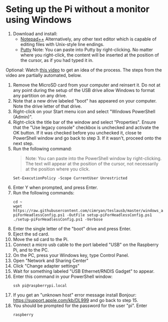 # Seting up the Pi without a monitor using Windows
1. Download and install:
   * [Notepad++](https://notepad-plus-plus.org/) Alternatively, any other text editor which is capable of editing files with Unix-style line endings.
   * [Putty]( https://www.chiark.greenend.org.uk/~sgtatham/putty/latest.html) Note: You can paste into Putty by right-clicking. No matter where you right-click, the content will be inserted at the position of the cursor, as if you had typed it in.

Optional: Watch [this video](https://www.youtube.com/watch?v=xj3MPmJhAPU) to get an idea of the process. The steps from the video are partially automated, below.
1. Remove the MicroSD card from your computer and reinsert it. Do not at any point during the setup of the USB drive allow Windows to format any partition on any drive.
1. Note that a new drive labeled "boot" has appeared on your computer. Note the drive letter of that drive.
1. Right-click on your Start menu icon and select "Windows PowerShell (Admin)".
1. Right-click the title bar of the window and select "Properties". Ensure that the "Use legacy console" checkbox is unchecked and activate the OK button. If it was checked before you unchecked it, close te PowerShell window and go back to step 3. If it wasn't, proceed onto the next step.
1. Run the following command:
    > Note: You can paste into the PowerShell window by right-clicking. The text will appear at the position of the cursor, not necessarily at the position where you click.
    ```
    Set-ExecutionPolicy -Scope CurrentUser Unrestricted
    ```
1. Enter Y when prompted, and press Enter.
1. Run the following commands:
    ```
    cd ~
    wget https://raw.githubusercontent.com/cimryan/teslausb/master/windows_archive/setup-piForHeadlessConfig.ps1 -OutFile setup-piForHeadlessConfig.ps1
    ./setup-piForHeadlessConfig.ps1 -Verbose
    ```
1. Enter the single letter of the "boot" drive and press Enter.
1. Eject the sd card.
1. Move the sd card to the Pi.
1. Connect a micro usb cable to the port labeled "USB" on the Raspberry Pi, and to the PC.
1. On the PC, press your Windows key, type Control Panel.
1. Open "Network and Sharing Center"
1. Click "Change adapter settings"
1. Wait for something labeled "USB Ethernet/RNDIS Gadget" to appear.
1. Enter this command in your PowerShell window:
    ```
    ssh pi@raspberrypi.local
    ```
1. If you get an "unknown host" error message install Bonjour: https://support.apple.com/kb/DL999 and go back to step 15.
1. You should be prompted for the password for the user "pi". Enter
    ```
    raspberry
    ```
